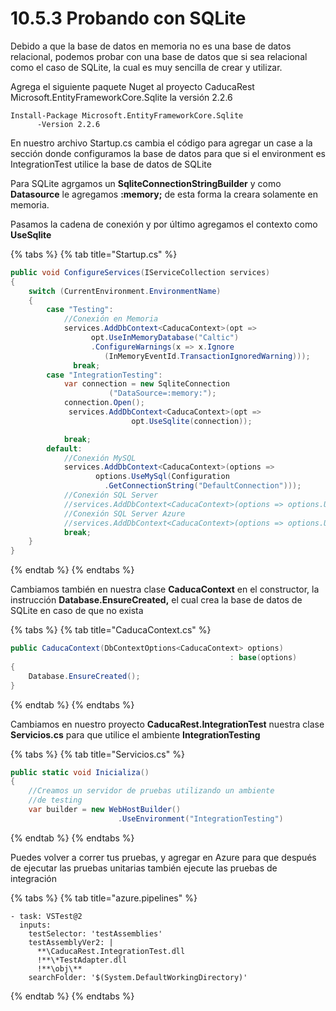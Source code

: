 # 10.5.3 Probando con SQLite

Debido a que la base de datos en memoria no es una base de datos relacional, podemos probar con una base de datos que si sea relacional como el caso de SQLite, la cual es muy sencilla de crear y utilizar.

Agrega el siguiente paquete Nuget al proyecto CaducaRest Microsoft.EntityFrameworkCore.Sqlite la versión 2.2.6

```text
Install-Package Microsoft.EntityFrameworkCore.Sqlite 
      -Version 2.2.6
```

En nuestro archivo Startup.cs cambia el código para agregar un case a la sección donde configuramos la base de datos para que si el environment es IntegrationTest utilice la base de datos de SQLite

Para SQLite agrgamos un **SqliteConnectionStringBuilder** y como **Datasource** le agregamos **:memory;** de esta forma la creara solamente en memoria.

Pasamos la cadena de conexión y por último agregamos el contexto como **UseSqlite**

{% tabs %}
{% tab title="Startup.cs" %}
```csharp
public void ConfigureServices(IServiceCollection services)
{
    switch (CurrentEnvironment.EnvironmentName)
    {
        case "Testing":
            //Conexión en Memoria
            services.AddDbContext<CaducaContext>(opt => 
                  opt.UseInMemoryDatabase("Caltic")
                  .ConfigureWarnings(x => x.Ignore
                     (InMemoryEventId.TransactionIgnoredWarning)));
              break;
        case "IntegrationTesting":
            var connection = new SqliteConnection
                      ("DataSource=:memory:");
            connection.Open();
             services.AddDbContext<CaducaContext>(opt => 
                           opt.UseSqlite(connection));

            break;
        default:
            //Conexión MySQL
            services.AddDbContext<CaducaContext>(options => 
                   options.UseMySql(Configuration
                     .GetConnectionString("DefaultConnection")));
            //Conexión SQL Server
            //services.AddDbContext<CaducaContext>(options => options.UseSqlServer(Configuration.GetConnectionString("SQLServerConnection")));
            //Conexión SQL Server Azure
            //services.AddDbContext<CaducaContext>(options => options.UseSqlServer(Configuration.GetConnectionString("AzureSQLConnection")));
            break;
    }
}
```
{% endtab %}
{% endtabs %}

Cambiamos también en nuestra clase **CaducaContext** en el constructor, la instrucción **Database.EnsureCreated,** el cual crea la base de datos de SQLite en caso de que no exista

{% tabs %}
{% tab title="CaducaContext.cs" %}
```csharp
public CaducaContext(DbContextOptions<CaducaContext> options) 
                                                 : base(options)
{
    Database.EnsureCreated();
}
```
{% endtab %}
{% endtabs %}

Cambiamos en nuestro proyecto **CaducaRest.IntegrationTest** nuestra clase **Servicios.cs** para que utilice el ambiente **IntegrationTesting**

{% tabs %}
{% tab title="Servicios.cs" %}
```csharp
public static void Inicializa()
{
    //Creamos un servidor de pruebas utilizando un ambiente
    //de testing
    var builder = new WebHostBuilder()
                        .UseEnvironment("IntegrationTesting")
```
{% endtab %}
{% endtabs %}

Puedes volver a correr tus pruebas, y agregar en Azure para que después de ejecutar las pruebas unitarias también ejecute las pruebas de integración

{% tabs %}
{% tab title="azure.pipelines" %}
```text
- task: VSTest@2
  inputs:
    testSelector: 'testAssemblies'
    testAssemblyVer2: |
      **\CaducaRest.IntegrationTest.dll
      !**\*TestAdapter.dll
      !**\obj\**
    searchFolder: '$(System.DefaultWorkingDirectory)'
```
{% endtab %}
{% endtabs %}

